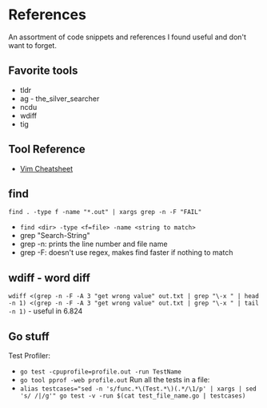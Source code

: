 # References
An assortment of code snippets and references I found useful and don't want to
forget.

## Favorite tools
* tldr
* ag - the_silver_searcher
* ncdu
* wdiff
* tig

## Tool Reference
* [Vim Cheatsheet](https://www.internalpointers.com/post/humble-vim-cheat-sheet)


## find
`find . -type f -name "*.out" | xargs grep -n -F "FAIL"`
* `find <dir> -type <f=file> -name <string to match>`
* grep <flags> "Search-String"
*   grep -n: prints the line number and file name
*   grep -F: doesn't use regex, makes find faster if nothing to match


## wdiff - word diff
`wdiff <(grep -n -F -A 3 "get wrong value" out.txt | grep "\-x " | head -n 1) <(grep -n -F -A 3 "get wrong value" out.txt | grep "\-x " | tail -n 1)` - useful in 6.824

## Go stuff
Test Profiler:
* `go test -cpuprofile=profile.out -run TestName`
* `go tool pprof -web profile.out`
Run all the tests in a file:
* `alias testcases="sed -n 's/func.*\(Test.*\)(.*/\1/p' | xargs | sed 's/ /|/g'"
go test -v -run $(cat test_file_name.go | testcases)`


